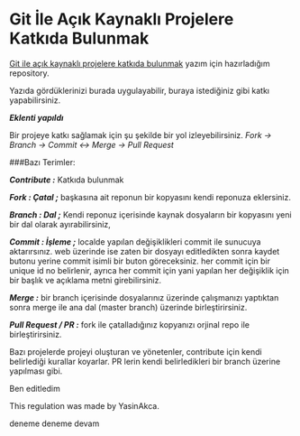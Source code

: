 # Git İle Açık Kaynaklı Projelere Katkıda Bulunmak

[Git ile açık kaynaklı projelere katkıda bulunmak](http://www.cangelis.com/git-ile-acik-kaynakli-projelere-katkida-bulunmak) yazım için hazırladığım repository.

Yazıda gördüklerinizi burada uygulayabilir, buraya istediğiniz gibi katkı yapabilirsiniz.

***Eklenti yapıldı***

Bir projeye katkı sağlamak için şu şekilde bir yol izleyebilirsiniz.
_Fork -> Branch -> Commit <-> Merge -> Pull Request_

###Bazı Terimler:

***Contribute :*** Katkıda bulunmak

***Fork  : Çatal ;*** başkasına ait reponun bir kopyasını kendi reponuza eklersiniz.

***Branch : Dal ;*** Kendi reponuz içerisinde kaynak dosyaların bir kopyasını yeni bir dal olarak ayırabilirsiniz, 

***Commit : İşleme ;*** localde yapılan değişiklikleri commit ile sunucuya aktarırsınız. web üzerinde ise zaten bir dosyayı editledikten sonra kaydet butonu yerine commit isimli bir buton göreceksiniz. her commit için bir unique id no belirlenir, ayrıca her commit için yani yapılan her değişiklik için bir başlık ve açıklama metni girebilirsiniz.

***Merge :*** bir branch içerisinde dosyalarınız üzerinde çalışmanızı yaptıktan sonra merge ile ana dal (master branch) üzerinde birleştirirsiniz.

***Pull Request / PR :*** fork ile çatalladığınız kopyanızı orjinal repo ile birleştirirsiniz.

Bazı projelerde projeyi oluşturan ve yönetenler, contribute için kendi belirlediği kurallar koyarlar. PR lerin kendi belirledikleri bir branch üzerine yapılması gibi. 

Ben editledim

This regulation was made by YasinAkca.

deneme
deneme devam
